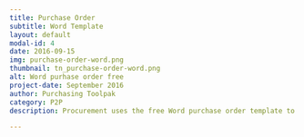 ```yaml
---
title: Purchase Order
subtitle: Word Template
layout: default
modal-id: 4
date: 2016-09-15
img: purchase-order-word.png
thumbnail: tn_purchase-order-word.png
alt: Word purhase order free
project-date: September 2016
author: Purchasing Toolpak
category: P2P
description: Procurement uses the free Word purchase order template to docuement purchases from suppliers. The first purchase order template for Word is completed like all Word documents. The second template is a Word form. With the Word form tab through the document. There are drop downs for payment terms, freight terms, F.O.B. point and ship via text boxes.

---
```

